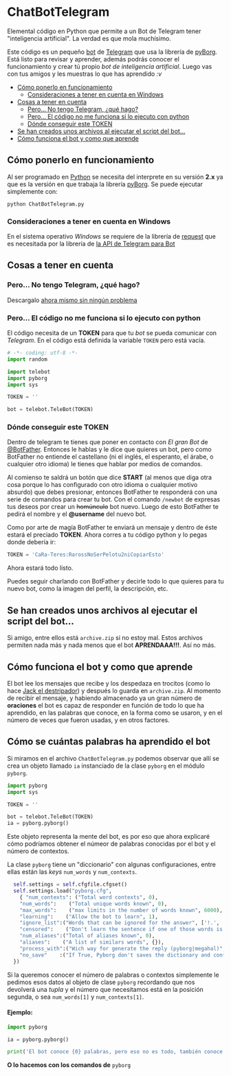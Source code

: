 # ChatBotTelegram
Elemental código en Python que permite a un Bot de Telegram tener "inteligencia artificial". La verdad es que mola muchísimo.

Este código es un pequeño [bot](https://es.wikipedia.org/wiki/Bot "bot") de [Telegram](https://es.wikipedia.org/wiki/Telegram_Messenger "Telegram Messenger") que usa la librería de [pyBorg](https://github.com/bdrewery/PyBorg). Está listo para revisar y aprender, además podrás conocer el funcionamiento y crear tú propio _bot de inteligencia artificial_. Luego vas con tus amigos y les muestras lo que has aprendido _:v_


- [Cómo ponerlo en funcionamiento](#c%C3%B3mo-ponerlo-en-funcionamiento)
  - [Consideraciones a tener en cuenta en Windows](#consideraciones-a-tener-en-cuenta-en-windows)
- [Cosas a tener en cuenta](#cosas-a-tener-en-cuenta)
  - [Pero... No tengo Telegram, ¿qué hago?](#pero-no-tengo-telegram-qu%C3%A9-hago)
  - [Pero... El código no me funciona si lo ejecuto con python](#pero-el-c%C3%B3digo-no-me-funciona-si-lo-ejecuto-con-python)
  - [Dónde conseguir este TOKEN](#d%C3%B3nde-conseguir-este-token)
- [Se han creados unos archivos al ejecutar el script del bot...](#se-han-creados-unos-archivos-al-ejecutar-el-script-del-bot)
- [Cómo funciona el bot y como que aprende](#c%C3%B3mo-funciona-el-bot-y-como-que-aprende)


## Cómo ponerlo en funcionamiento
Al ser programado en [Python](https://es.wikipedia.org/wiki/Python) se necesita del interprete en su versión __2.x__ ya que es la versión en que trabaja la librería [pyBorg](https://github.com/bdrewery/PyBorg). Se puede ejecutar simplemente con:

```
python ChatBotTelegram.py
```

### Consideraciones a tener en cuenta en Windows
En el sistema operativo _Windows_ se requiere de la librería de [request](https://pypi.python.org/pypi/requests/ "Librería necesaria por la API de Telegram") que es necesitada por la librería de [la API de Telegram para Bot](https://github.com/eternnoir/pyTelegramBotAPI#getting-started)

## Cosas a tener en cuenta

### Pero... No tengo Telegram, ¿qué hago?
Descargalo [ahora mismo sin ningún problema](https://telegram.org/apps)

### Pero... El código no me funciona si lo ejecuto con python
El código necesita de un __TOKEN__ para que tu _bot_ se pueda comunicar con _Telegram_. En el código está definida la variable `TOKEN` pero está vacía.
```python
# -*- coding: utf-8 -*-
import random

import telebot
import pyborg
import sys

TOKEN = ''

bot = telebot.TeleBot(TOKEN)
```

### Dónde conseguir este TOKEN
Dentro de telegram te tienes que poner en contacto con _El gran Bot_ de [@BotFather](http://telegram.me/BotFather). Entonces le hablas y le dice que quieres un bot, pero como BotFather no entiende el castellano (ni el inglés, el esperanto, el árabe, o cualquier otro idioma) le tienes que hablar por medios de comandos.

Al comienso te saldrá un botón que dice __START__ (al menos que diga otra cosa porque lo has configurado con otro idioma o cualquier motivo absurdo) que debes presionar, entonces BotFather te responderá con una serie de comandos para crear tu bot.
Con el comando `/newbot` de expresas tus deseos por crear un <s>homúnculo</s> bot nuevo. Luego de esto BotFather te pedirá el nombre y el __@username__ del nuevo bot.

Como por arte de magía BotFather te enviará un mensaje y dentro de éste estará el preciado __TOKEN__. Ahora corres a tu código python y lo pegas donde debería ir:

```python
TOKEN = 'CaRa-Teres:RarossNoSerPelotu2niCopiarEsto'
```

Ahora estará todo listo.

Puedes seguir charlando con BotFather y decirle todo lo que quieres para tu nuevo bot, como la imagen del perfil, la descripción, etc.

## Se han creados unos archivos al ejecutar el script del bot...
Si amigo, entre ellos está `archive.zip` si no estoy mal. Estos archivos permiten nada más y nada menos que el bot __APRENDAAA!!!__. Así no más.

## Cómo funciona el bot y como que aprende
El bot lee los mensajes que recibe y los despedaza en trocitos (como lo hace [Jack el destripador](https://es.wikipedia.org/wiki/Jack_el_Destripador)) y después lo guarda en `archive.zip`. Al momento de recibir el mensaje, y habiendo almacenado ya un gran número de __oraciones__ el bot es capaz de responder en función de todo lo que ha aprendido, en las palabras que conoce, en la forma como se usaron, y en el número de veces que fueron usadas, y en otros factores.

## Cómo se cuántas palabras ha aprendido el bot
Si miramos en el archivo `ChatBotTelegram.py` podemos observar que allí se crea un objeto llamado `ia` instanciado de la clase `pyborg` en el módulo `pyborg`.
```python
import pyborg
import sys

TOKEN = ''

bot = telebot.TeleBot(TOKEN)
ia = pyborg.pyborg()
```
Este objeto representa la mente del bot, es por eso que ahora explicaré cómo podríamos obtener el númeor de palabras conocidas por el bot y el número de contextos.

La clase `pyborg` tiene un "diccionario" con algunas configuraciones, entre ellas están las _keys_  `num_words` y `num_contexts`. 
```python
  self.settings = self.cfgfile.cfgset()
  self.settings.load("pyborg.cfg",
    { "num_contexts": ("Total word contexts", 0),
    "num_words":    ("Total unique words known", 0),
    "max_words":    ("max limits in the number of words known", 6000),
    "learning":    ("Allow the bot to learn", 1),
    "ignore_list":("Words that can be ignored for the answer", ['!.', '?.', "'", ',', ';']),
    "censored":    ("Don't learn the sentence if one of those words is found", []),
    "num_aliases":("Total of aliases known", 0),
    "aliases":    ("A list of similars words", {}),
    "process_with":("Wich way for generate the reply (pyborg|megahal)", "pyborg"),
    "no_save"    :("If True, Pyborg don't saves the dictionary and configuration on disk", "False")
  })
```
Si la queremos conocer el número de palabras o contextos simplemente le pedimos esos datos al objeto de clase `pyborg` recordando que nos devolverá una _tupla_ y el número que necesitamos está en la posición segunda, o sea `num_words[1]` y `num_contexts[1]`.

#### Ejemplo:

```python
import pyborg

ia = pyborg.pyborg()

print('El bot conoce {0} palabras, pero eso no es todo, también conoce {1}'.format(ia.settings.num_words[1], ia.settings.num_contexts[1]))

```

__O lo hacemos con los comandos de__ `pyborg`
